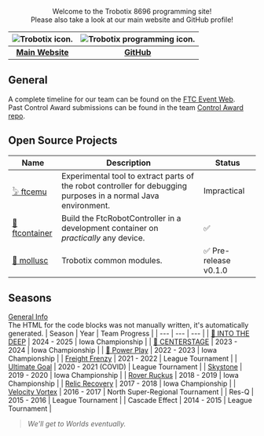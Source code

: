 <p align="center">Welcome to the Trobotix 8696 programming site!<br>Please also take a look at our main website and GitHub profile!</p>

| <image src="images/logos/Trobotix_New.png" alt="Trobotix icon." style="max-width: 100%; border: none; box-shadow: none;" /> | <image src="favicon.png" alt="Trobotix programming icon." style="max-width: 100%; border: none; box-shadow: none;" /> |
| :---: | :---: |
| [**Main Website**](https://sites.google.com/view/trobotix/home) | [**GitHub**](https://github.com/8696-Trobotix) |

## General
A complete timeline for our team can be found on the [FTC Event Web](https://ftc-events.firstinspires.org/team/8696).  
Past Control Award submissions can be found in the team [Control Award repo](https://github.com/8696-Trobotix/control-award).

## Open Source Projects
| Name | Description | Status |
| --- | --- | --- |
| [𓅦 ftcemu](https://github.com/8696-Trobotix/ftcemu) | Experimental tool to extract parts of the robot controller for debugging purposes in a normal Java environment. | Impractical |
| [🔨 ftcontainer](https://github.com/8696-Trobotix/ftcontainer) | Build the FtcRobotController in a development container on *practically* any device. | ✅ |
| [🐚 mollusc](https://github.com/8696-Trobotix/mollusc) | Trobotix common modules. | ✅ Pre-release v0.1.0 |

## Seasons
[General Info](seasons/index.md)  
The HTML for the code blocks was not manually written, it's automatically generated.
| Season | Year | Team Progress |
| --- | --- | --- |
| [🌊 INTO THE DEEP](seasons/INTOTHEDEEP.md) | 2024 - 2025 | Iowa Championship |
| [🦑 CENTERSTAGE](seasons/CENTERSTAGE.md) | 2023 - 2024 | Iowa Championship |
| [🐙 Power Play](seasons/PowerPlay.md) | 2022 - 2023 | Iowa Championship |
| [Freight Frenzy](seasons/FreightFrenzy.md) | 2021 - 2022 | League Tournament |
| [Ultimate Goal](seasons/UltimateGoal.md) | 2020 - 2021 (COVID) | League Tournament |
| [Skystone](seasons/Skystone.md) | 2019 - 2020 | Iowa Championship |
| [Rover Ruckus](seasons/RoverRuckus.md) | 2018 - 2019 | Iowa Championship |
| [Relic Recovery](seasons/RelicRecovery.md) | 2017 - 2018 | Iowa Championship |
| [Velocity Vortex](seasons/VelocityVortex.md) | 2016 - 2017 | North Super-Regional Tournament |
| Res-Q | 2015 - 2016 | League Tournament |
| Cascade Effect | 2014 - 2015 | League Tournament |

> <span style="font-style: italic;">We'll get to Worlds eventually.</span>

